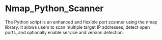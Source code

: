 # Nmap_Python_Scanner
The Python script is an enhanced and flexible port scanner using the nmap library. It allows users to scan multiple target IP addresses, detect open ports, and optionally enable service and version detection.
